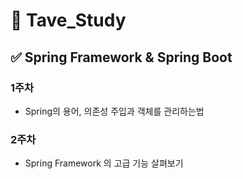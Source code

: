 # 📝 Tave_Study 

## ✅ Spring Framework & Spring Boot 


###  1주차
-  Spring의 용어, 의존성 주입과 객체를 관리하는법

###  2주차
-  Spring Framework 의 고급 기능 살펴보기
